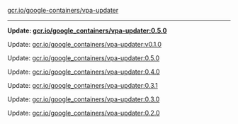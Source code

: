 [gcr.io/google-containers/vpa-updater](https://hub.docker.com/r/cruse/vpa-updater/tags/) 

----
**Update: [gcr.io/google_containers/vpa-updater:0.5.0](https://hub.docker.com/r/cruse/vpa-updater/tags/)**

Update: [gcr.io/google_containers/vpa-updater:v0.1.0](https://hub.docker.com/r/cruse/vpa-updater/tags/)

Update: [gcr.io/google_containers/vpa-updater:0.5.0](https://hub.docker.com/r/cruse/vpa-updater/tags/)

Update: [gcr.io/google_containers/vpa-updater:0.4.0](https://hub.docker.com/r/cruse/vpa-updater/tags/)

Update: [gcr.io/google_containers/vpa-updater:0.3.1](https://hub.docker.com/r/cruse/vpa-updater/tags/)

Update: [gcr.io/google_containers/vpa-updater:0.3.0](https://hub.docker.com/r/cruse/vpa-updater/tags/)

Update: [gcr.io/google_containers/vpa-updater:0.2.0](https://hub.docker.com/r/cruse/vpa-updater/tags/)

